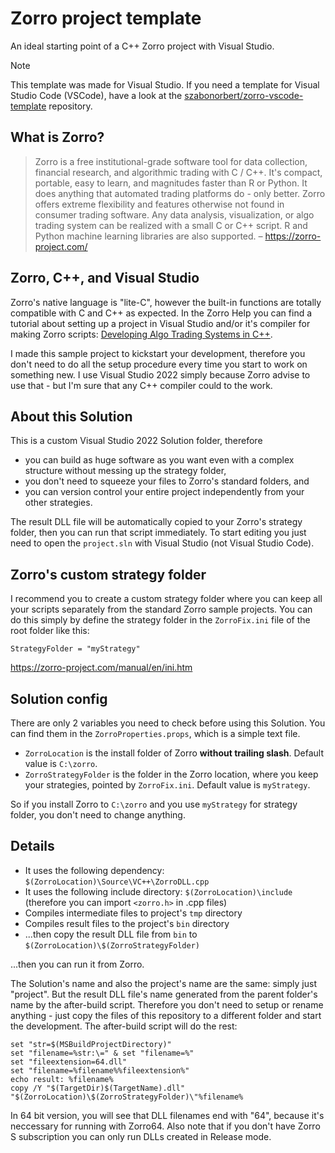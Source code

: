 # Zorro project template
An ideal starting point of a C++ Zorro project with Visual Studio.

> [!NOTE]
> This template was made for Visual Studio. If you need a template for Visual Studio Code (VSCode), have a look at the [szabonorbert/zorro-vscode-template](https://github.com/szabonorbert/zorro-vscode-template) repository.</b>

## What is Zorro?
>Zorro is a free institutional-grade software tool for data collection, financial research, and algorithmic trading with C / C++.  It's compact, portable, easy to learn, and magnitudes faster than R or Python. It does anything that automated trading platforms do - only better. Zorro offers extreme flexibility and features otherwise not found in consumer trading software. Any data analysis, visualization, or algo trading system can be realized with a small C or C++ script. R and Python machine learning libraries are also supported. _–_ <https://zorro-project.com/>

## Zorro, C++, and Visual Studio
Zorro's native language is "lite-C", however the built-in functions are totally compatible with C and C++ as expected. In the Zorro Help you can find a tutorial about setting up a project in Visual Studio and/or it's compiler for making Zorro scripts: [Developing Algo Trading Systems in C++](https://zorro-project.com/manual/en/dlls.htm).

I made this sample project to kickstart your development, therefore you don't need to do all the setup procedure every time you start to work on something new. I use Visual Studio 2022 simply because Zorro advise to use that - but I'm sure that any C++ compiler could to the work.

## About this Solution

This is a custom Visual Studio 2022 Solution folder, therefore

* you can build as huge software as you want even with a complex structure without messing up the strategy folder,
* you don't need to squeeze your files to Zorro's standard folders, and
* you can version control your entire project independently from your other strategies.

The result DLL file will be automatically copied to your Zorro's strategy folder, then you can run that script immediately. To start editing you just need to open the `project.sln` with Visual Studio (not Visual Studio Code).

## Zorro's custom strategy folder

I recommend you to create a custom strategy folder where you can keep all your scripts separately from the standard Zorro sample projects. You can do this simply by define the strategy folder in the `ZorroFix.ini` file of the root folder like this:
```
StrategyFolder = "myStrategy"
```
<https://zorro-project.com/manual/en/ini.htm>


## Solution config

There are only 2 variables you need to check before using this Solution. You can find them in the `ZorroProperties.props`, which is a simple text file.

* `ZorroLocation` is the install folder of Zorro **without trailing slash**. Default value is `C:\zorro`.
* `ZorroStrategyFolder` is the folder in the Zorro location, where you keep your strategies, pointed by `ZorroFix.ini`. Default value is `myStrategy`.

So if you install Zorro to `C:\zorro` and you use `myStrategy` for strategy folder, you don't need to change anything.

## Details

* It uses the following dependency: `$(ZorroLocation)\Source\VC++\ZorroDLL.cpp`
* It uses the following include directory: `$(ZorroLocation)\include` (therefore you can import `<zorro.h>` in .cpp files)
* Compiles intermediate files to project's `tmp` directory
* Compiles result files to the project's `bin` directory
* ...then copy the result DLL file from `bin` to `$(ZorroLocation)\$(ZorroStrategyFolder)`

...then you can run it from Zorro.

The Solution's name and also the project's name are the same: simply just "project". But the result DLL file's name generated from the parent folder's name by the after-build script. Therefore you don't need to setup or rename anything - just copy the files of this repository to a different folder and start the development. The after-build script will do the rest:
```
set "str=$(MSBuildProjectDirectory)"
set "filename=%str:\=" & set "filename=%"
set "fileextension=64.dll"
set "filename=%filename%%fileextension%"
echo result: %filename%
copy /Y "$(TargetDir)$(TargetName).dll" "$(ZorroLocation)\$(ZorroStrategyFolder)\"%filename%
```
In 64 bit version, you will see that DLL filenames end with "64", because it's neccessary for running with Zorro64. Also note that if you don't have Zorro S subscription you can only run DLLs created in Release mode.